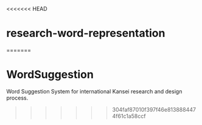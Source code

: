 <<<<<<< HEAD
# research-word-representation
=======
# WordSuggestion
Word Suggestion System for international Kansei research and design process.
>>>>>>> 304faf87010f397f46e8138884474f61c1a58ccf
